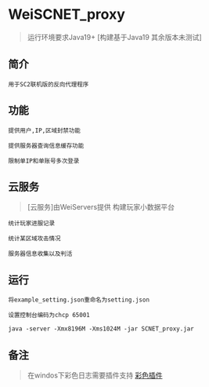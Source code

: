 WeiSCNET_proxy
===============
> 运行环境要求Java19+ [构建基于Java19 其余版本未测试]

## 简介

~~~
用于SC2联机版的反向代理程序
~~~

## 功能
~~~
提供用户,IP,区域封禁功能
~~~

~~~
提供服务器查询信息缓存功能
~~~

~~~
限制单IP和单账号多次登录
~~~


## 云服务
>[云服务]由WeiServers提供 构建玩家小数据平台

~~~
统计玩家进服记录
~~~

~~~
统计某区域攻击情况
~~~

~~~
服务器信息收集以及判活
~~~

## 运行

~~~
将example_setting.json重命名为setting.json
~~~

~~~
设置控制台编码为chcp 65001
~~~

~~~
java -server -Xmx8196M -Xms1024M -jar SCNET_proxy.jar
~~~

## 备注
>在windos下彩色日志需要插件支持
[彩色插件](https://github.com/adoxa/ansicon/)

